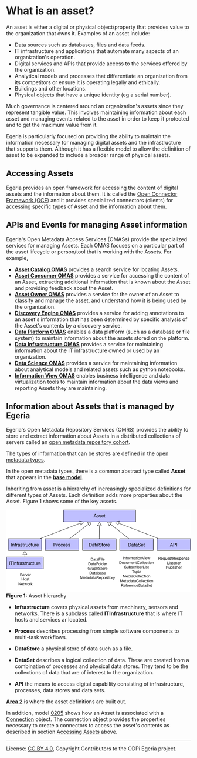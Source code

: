 <!-- SPDX-License-Identifier: CC-BY-4.0 -->
<!-- Copyright Contributors to the ODPi Egeria project. -->

# What is an asset?

An asset is either a digital or physical object/property that provides value to the
organization that owns it.  Examples of an asset include:

* Data sources such as databases, files and data feeds.
* IT infrastructure and applications that automate many aspects of an organization's operation.
* Digital services and APIs that provide access to the services offered by the organization.
* Analytical models and processes that differentiate an organization from its competitors or ensure it is operating legally and ethically.
* Buildings and other locations.
* Physical objects that have a unique identity (eg a serial number).

Much governance is centered around an organization's assets since they
represent tangible value.  This involves maintaining information about each asset
and managing events related to the asset in order to keep it
protected and to get the maximum value from it.

Egeria is particularly focused on providing the ability to maintain the
information necessary for managing digital assets and the infrastructure that supports them.
Although it has a flexible model to allow
the definition of asset to be expanded to include a broader range of physical assets.

## Accessing Assets

Egeria provides an open framework for accessing the content of digital assets and the
information about them.
It is called the [Open Connector Framework (OCF)](../../../open-metadata-implementation/frameworks/open-connector-framework/README.md)
and it provides specialized connectors (clients) for accessing specific types of Asset
and the information about them.


## APIs and Events for managing Asset information

Egeria's Open Metadata Access Services (OMASs) provide the specialized services for
managing Assets.  Each OMAS focuses on a particular part of the asset lifecycle or
person/tool that is working with the Assets.  For example,

* **[Asset Catalog OMAS](../../../open-metadata-implementation/access-services/asset-catalog/README.md)** provides a search service for locating Assets.
* **[Asset Consumer OMAS](../../../open-metadata-implementation/access-services/asset-consumer/README.md)** provides a service for accessing the content of an Asset,
extracting additional information that is known about the Asset and providing feedback about the Asset.
* **[Asset Owner OMAS](../../../open-metadata-implementation/access-services/asset-owner/README.md)** provides a service for the owner of an Asset
to classify and manage the asset, and understand how it is being used by the organization.
* **[Discovery Engine OMAS](../../../open-metadata-implementation/access-services/discovery-engine/README.md)** provides a service for adding annotations to an
asset's information that has been determined by specific analysis of the Asset's contents by a discovery service.
* **[Data Platform OMAS](../../../open-metadata-implementation/access-services/data-platform/README.md)** enables
a data platform (such as a database or file system) to maintain information about the assets stored on the platform.
* **[Data Infrastructure OMAS](../../../open-metadata-implementation/access-services/data-infrastructure/README.md)** provides
a service for maintaining information about the IT infrastructure owned or used by an organization.
* **[Data Science OMAS](../../../open-metadata-implementation/access-services/data-science/README.md)** provides a service for maintaining information
about analytical models and related assets such as python notebooks.
* **[Information View OMAS](../../../open-metadata-implementation/access-services/information-view/README.md)**
enables business intelligence and data virtualization tools to maintain information about the data views and reporting Assets they are maintaining.



## Information about Assets that is managed by Egeria

Egeria's Open Metadata Repository Services (OMRS) provides the ability to store and extract information about
Assets in a distributed collections of servers called an
[open metadata repository cohort](../../../open-metadata-implementation/repository-services/docs/open-metadata-repository-cohort.md).

The types of information that can be stores are defined in the [open metadata types](../open-metadata-types/README.md).

In the open metadata types, there is a common abstract type called
**Asset** that appears in the
**[base model](../open-metadata-types/0010-Base-Model.md)**.

Inheriting from asset is a hierarchy of increasingly specialized definitions
for different types of Assets.  Each definition adds more properties
about the Asset.  Figure 1 shows some of the key assets.

![Figure 1](asset-hierarchy.png)
**Figure 1:** Asset hierarchy

* **Infrastructure** covers physical assets from machinery, sensors and networks.
There is a subclass called **ITInfrastructure** that is where IT hosts and
services ar located.

* **Process** describes processing from simple software components to
multi-task workflows.

* **DataStore** a physical store of data such as a file.

* **DataSet** describes a logical collection of data.  These are created
from a combination of processes and physical data stores.
They tend to be the collections of data that are of interest to the
organization.

* **API** the means to access digital capability consisting of infrastructure,
processes, data stores and data sets.

**[Area 2](../open-metadata-types/Area-2-models.md)** is where the asset definitions are built out.

In addition, model [0205](../open-metadata-types/0205-Connection-Linkage.md) shows how
an Asset is associated with a [Connection](../../../open-metadata-implementation/frameworks/open-connector-framework/docs/connection.md) object.
The connection object provides the properties necessary to create a connectors to access the asset's contents as described in section
[Accessing Assets](#accessing-assets) above.


----
License: [CC BY 4.0](https://creativecommons.org/licenses/by/4.0/),
Copyright Contributors to the ODPi Egeria project.